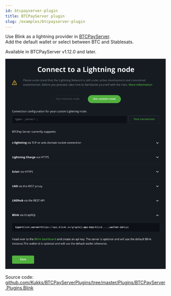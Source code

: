 ```yaml
---
id: btcpayserver-plugin
title: BTCPayServer plugin
slug: /examples/btcpayserver-plugin
---
```


Use Blink as a lightning provider in [BTCPayServer](https://btcpayserver.org).<br />
Add the default wallet or select between BTC and Stablesats.

Available in BTCPayServer v1.12.0 and later.

![BTCPayServer plugin](../images/btcpayserver_plugin.png)

Source code:<br />
[github.com/Kukks/BTCPayServerPlugins/tree/master/Plugins/BTCPayServer.Plugins.Blink](https://github.com/Kukks/BTCPayServerPlugins/tree/master/Plugins/BTCPayServer.Plugins.Blink)
